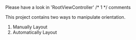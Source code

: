 Please have a look in 'RootViewController' /* 1 */ comments

This project contains two ways to manipulate orientation.

1) Manually Layout
2) Automatically Layout
